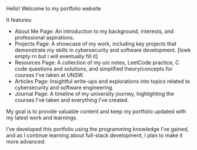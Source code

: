 Hello! Welcome to my portfolio website

It features:

- About Me Page: An introduction to my background, interests, and professional aspirations.
- Projects Page: A showcase of my work, including key projects that demonstrate my skills in cybersecurity and software development. [lowk empty rn but i will eventually fill it]
- Resources Page: A collection of my uni notes, LeetCode practice, C code questions and solutions, and simplified theory/concepts for courses I've taken at UNSW.
- Articles Page: Insightful write-ups and explorations into topics related to cybersecurity and software engineering.
- Journal Page: A timeline of my university journey, highlighting the courses I've taken and everything I've created.



My goal is to provide valuable content and keep my portfolio updated with my latest work and learnings.

I’ve developed this portfolio using the programming knowledge I’ve gained, and as I continue learning about full-stack development, I plan to make it more advanced. 
